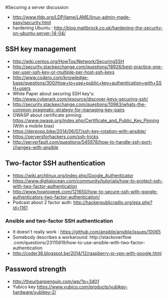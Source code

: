 #Securing a server discussion

- http://www.tldp.org/LDP/lame/LAME/linux-admin-made-easy/security.html
- hardening Ubuntu : http://blog.mattbrock.co.uk/hardening-the-security-on-ubuntu-server-14-04/


## SSH key management
- http://wiki.centos.org/HowTos/Network/SecuringSSH
- http://security.stackexchange.com/questions/18926/best-practice-one-per-user-ssh-key-or-multiple-per-host-ssh-keys
- http://www.codero.com/knowledge-base/questions/300/How+to+use+public+key+authentication+with+SSH+users
- White Paper about securing SSH key's: http://www.cyberark.com/resource/discover-keys-securing-ssh/
- http://security.stackexchange.com/questions/10963/whats-the-common-pragmatic-strategy-for-managing-key-pairs
- OWASP about certificate pinning: https://www.owasp.org/index.php/Certificate_and_Public_Key_Pinning (With a mobile bias)
- https://derpops.bike/2014/06/07/ssh-key-rotation-with-ansible/
- https://serversforhackers.com/ssh-tricks
- http://serverfault.com/questions/545978/how-to-handle-ssh-port-changes-with-ansible

## Two-factor SSH authentication

- https://wiki.archlinux.org/index.php/Google_Authenticator
- https://www.digitalocean.com/community/tutorials/how-to-protect-ssh-with-two-factor-authentication
- http://www.howtogeek.com/121650/how-to-secure-ssh-with-google-authenticators-two-factor-authentication/
- Podcast about 2 factor auth: http://hackerpublicradio.org/eps.php?id=1161

### Ansible and two-factor SSH authentication

- It doesn't really work : https://github.com/ansible/ansible/issues/10065 
- Somebody describes a workaround: http://stackoverflow
.com/questions/23115619/how-to-use-ansible-with-two-factor-authentication
- http://coder36.blogspot.be/2014/12/raspberry-pi-vpn-with-google.html


## Password strength
- http://theurbanpenguin.com/wp/?p=3401
- Yubico key https://www.yubico.com/products/yubikey-hardware/yubikey-2/



